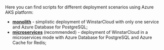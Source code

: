 Here you can find scripts for different deployment scenarios using Azure AKS platform:

- [**monolith**](/docs/user-guide/install/{{docsPrefix}}cluster/azure-monolith-setup/) - simplistic deployment of WinstarCloud with only one service and
  Azure Database for PostgreSQL;
- [**microservices**](/docs/user-guide/install/{{docsPrefix}}cluster/azure-microservices-setup/) (recommended) - deployment of WinstarCloud in a microservices mode 
  with Azure Database for PostgreSQL and Azure Cache for Redis;